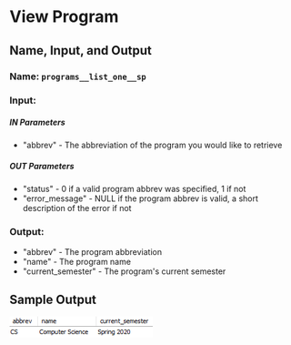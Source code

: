 # View Program

## Name, Input, and Output

### **Name:** ```programs__list_one__sp```

### **Input:**

##### **IN Parameters**
- "abbrev" - The abbreviation of the program you would like to retrieve

##### **OUT Parameters**
- "status" - 0 if a valid program abbrev was specified, 1 if not
- "error_message" - NULL if the program abbrev is valid, a short description of the error if not

### **Output:**

- "abbrev" - The program abbreviation
- "name" - The program name
- "current_semester" - The program's current semester

## Sample Output

![](ViewProgram.PNG)
